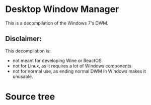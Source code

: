 # Desktop Window Manager
This is a decompilation of the Windows 7's DWM.

## Disclaimer:
This decompilation is:

- not meant for developing Wine or ReactOS
- not for Linux, as it requires a lot of Windows components
- not for normal use, as ending normal DWM in Windows makes it unusable.

# Source tree
